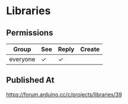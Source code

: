# Libraries

## Permissions

| Group    | See | Reply | Create |
| -------- | --- | ----- | ------ |
| everyone | ✓   | ✓     |        |

## Published At

https://forum.arduino.cc/c/projects/libraries/39
